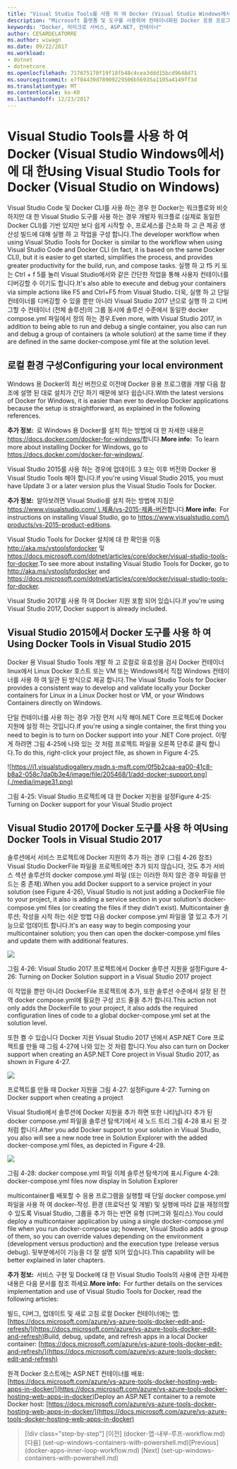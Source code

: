```yaml
---
title: "Visual Studio Tools를 사용 하 여 Docker (Visual Studio Windows에서)에 대 한"
description: "Microsoft 플랫폼 및 도구를 사용하여 컨테이너화된 Docker 응용 프로그램 수명 주기"
keywords: "Docker, 마이크로 서비스, ASP.NET, 컨테이너"
author: CESARDELATORRE
ms.author: wiwagn
ms.date: 09/22/2017
ms.workload:
- dotnet
- dotnetcore
ms.openlocfilehash: 717675170f19f18fb48c4cea3ddd15bcd9648d71
ms.sourcegitcommit: e7f04439d78909229506b56935a1105a4149ff3d
ms.translationtype: MT
ms.contentlocale: ko-KR
ms.lasthandoff: 12/23/2017
---
```

# <a name="using-visual-studio-tools-for-docker-visual-studio-on-windows"></a><span data-ttu-id="d71b9-104">Visual Studio Tools를 사용 하 여 Docker (Visual Studio Windows에서)에 대 한</span><span class="sxs-lookup"><span data-stu-id="d71b9-104">Using Visual Studio Tools for Docker (Visual Studio on Windows)</span></span>

<span data-ttu-id="d71b9-105">Visual Studio Code 및 Docker CLI를 사용 하는 경우 한 Docker는 워크플로와 비슷하지만 대 한 Visual Studio 도구를 사용 하는 경우 개발자 워크플로 (실제로 동일한 Docker CLI)를 기반 있지만 보다 쉽게 시작할 수, 프로세스를 간소화 하 고 큰 제공 생산성 빌드에 대해 실행 하 고 작업을 구성 합니다.</span><span class="sxs-lookup"><span data-stu-id="d71b9-105">The developer workflow when using Visual Studio Tools for Docker is similar to the workflow when using Visual Studio Code and Docker CLI (in fact, it is based on the same Docker CLI), but it is easier to get started, simplifies the process, and provides greater productivity for the build, run, and compose tasks.</span></span> <span data-ttu-id="d71b9-106">실행 하 고 f5 키 또는 Ctrl + f 5를 눌러 Visual Studio에서와 같은 간단한 작업을 통해 사용자 컨테이너를 디버깅할 수 이기도 합니다.</span><span class="sxs-lookup"><span data-stu-id="d71b9-106">It's also able to execute and debug your containers via simple actions like F5 and Ctrl+F5 from Visual Studio.</span></span> <span data-ttu-id="d71b9-107">더욱, 실행 하 고 단일 컨테이너를 디버깅할 수 있을 뿐만 아니라 Visual Studio 2017 년으로 실행 하 고 디버그할 수 컨테이너 (전체 솔루션)의 그룹 동시에 솔루션 수준에서 동일한 docker compose.yml 파일에서 정의 하는 경우.</span><span class="sxs-lookup"><span data-stu-id="d71b9-107">Even more, with Visual Studio 2017, in addition to being able to run and debug a single container, you also can run and debug a group of containers (a whole solution) at the same time if they are defined in the same docker-compose.yml file at the solution level.</span></span>

## <a name="configuring-your-local-environment"></a><span data-ttu-id="d71b9-108">로컬 환경 구성</span><span class="sxs-lookup"><span data-stu-id="d71b9-108">Configuring your local environment</span></span>

<span data-ttu-id="d71b9-109">Windows 용 Docker의 최신 버전으로 이전에 Docker 응용 프로그램을 개발 다음 참조에 설명 된 대로 설치가 간단 하기 때문에 보다 쉽습니다.</span><span class="sxs-lookup"><span data-stu-id="d71b9-109">With the latest versions of Docker for Windows, it is easier than ever to develop Docker applications because the setup is straightforward, as explained in the following references.</span></span>

<span data-ttu-id="d71b9-110">**추가 정보:** 로 Windows 용 Docker를 설치 하는 방법에 대 한 자세한 내용은 <https://docs.docker.com/docker-for-windows/>합니다.</span><span class="sxs-lookup"><span data-stu-id="d71b9-110">**More info:** To learn more about installing Docker for Windows, go to <https://docs.docker.com/docker-for-windows/>.</span></span>

<span data-ttu-id="d71b9-111">Visual Studio 2015를 사용 하는 경우에 업데이트 3 또는 이후 버전와 Docker 용 Visual Studio Tools 해야 합니다.</span><span class="sxs-lookup"><span data-stu-id="d71b9-111">If you're using Visual Studio 2015, you must have Update 3 or a later version plus the Visual Studio Tools for Docker.</span></span>

<span data-ttu-id="d71b9-112">**추가 정보:** 알아보려면 Visual Studio를 설치 하는 방법에 지침은 [https://www.visualstudio.com/ \ 제품/vs-2015-제품-버전](https://www.visualstudio.com/products/vs-2015-product-editions)합니다.</span><span class="sxs-lookup"><span data-stu-id="d71b9-112">**More info:** For instructions on installing Visual Studio, go to [https://www.visualstudio.com/\ products/vs-2015-product-editions](https://www.visualstudio.com/products/vs-2015-product-editions).</span></span>

<span data-ttu-id="d71b9-113">Visual Studio Tools for Docker 설치에 대 한 확인을 이동 <http://aka.ms/vstoolsfordocker> 및 <https://docs.microsoft.com/dotnet/articles/core/docker/visual-studio-tools-for-docker>.</span><span class="sxs-lookup"><span data-stu-id="d71b9-113">To see more about installing Visual Studio Tools for Docker, go to <http://aka.ms/vstoolsfordocker> and <https://docs.microsoft.com/dotnet/articles/core/docker/visual-studio-tools-for-docker>.</span></span>

<span data-ttu-id="d71b9-114">Visual Studio 2017를 사용 하 여 Docker 지원 포함 되어 있습니다.</span><span class="sxs-lookup"><span data-stu-id="d71b9-114">If you're using Visual Studio 2017, Docker support is already included.</span></span>

## <a name="using-docker-tools-in-visual-studio-2015"></a><span data-ttu-id="d71b9-115">Visual Studio 2015에서 Docker 도구를 사용 하 여</span><span class="sxs-lookup"><span data-stu-id="d71b9-115">Using Docker Tools in Visual Studio 2015</span></span>

<span data-ttu-id="d71b9-116">Docker 용 Visual Studio Tools 개발 하 고 로컬로 유효성을 검사 Docker 컨테이너 linux에서 Linux Docker 호스트 또는 VM 또는 Windows에서 직접 Windows 컨테이너를 사용 하 여 일관 된 방식으로 제공 합니다.</span><span class="sxs-lookup"><span data-stu-id="d71b9-116">The Visual Studio Tools for Docker provides a consistent way to develop and validate locally your Docker containers for Linux in a Linux Docker host or VM, or your Windows Containers directly on Windows.</span></span>

<span data-ttu-id="d71b9-117">단일 컨테이너를 사용 하는 경우 가장 먼저 시작 해야.NET Core 프로젝트에 Docker 지원에 설정 하는 것입니다.</span><span class="sxs-lookup"><span data-stu-id="d71b9-117">If you're using a single container, the first thing you need to begin is to turn on Docker support into your .NET Core project.</span></span> <span data-ttu-id="d71b9-118">이렇게 하려면 그림 4-25에 나와 있는 것 처럼 프로젝트 파일을 오른쪽 단추로 클릭 합니다.</span><span class="sxs-lookup"><span data-stu-id="d71b9-118">To do this, right-click your project file, as shown in Figure 4-25.</span></span>

![https://i1.visualstudiogallery.msdn.s-msft.com/0f5b2caa-ea00-41c8-b8a2-058c7da0b3e4/image/file/205468/1/add-docker-support.png](./media/image31.png)

<span data-ttu-id="d71b9-120">그림 4-25: Visual Studio 프로젝트에 대 한 Docker 지원을 설정</span><span class="sxs-lookup"><span data-stu-id="d71b9-120">Figure 4-25: Turning on Docker support for your Visual Studio project</span></span>

## <a name="using-docker-tools-in-visual-studio-2017"></a><span data-ttu-id="d71b9-121">Visual Studio 2017에 Docker 도구를 사용 하 여</span><span class="sxs-lookup"><span data-stu-id="d71b9-121">Using Docker Tools in Visual Studio 2017</span></span>

<span data-ttu-id="d71b9-122">솔루션에서 서비스 프로젝트에 Docker 지원의 추가 하는 경우 (그림 4-26 참조) Visual Studio DockerFile 파일을 프로젝트에만 추가 되지 않습니다, 것도 추가 서비스 섹션 솔루션의 docker compose.yml 파일 (또는 이러한 하지 않은 경우 파일을 만드는 중 존재).</span><span class="sxs-lookup"><span data-stu-id="d71b9-122">When you add Docker support to a service project in your solution (see Figure 4-26), Visual Studio is not just adding a DockerFile file to your project, it also is adding a service section in your solution's docker-compose.yml files (or creating the files if they didn't exist).</span></span> <span data-ttu-id="d71b9-123">Multicontainer 솔루션; 작성을 시작 하는 쉬운 방법 다음 docker compose.yml 파일을 열 있고 추가 기능으로 업데이트 합니다.</span><span class="sxs-lookup"><span data-stu-id="d71b9-123">It's an easy way to begin composing your multicontainer solution; you then can open the docker-compose.yml files and update them with additional features.</span></span>

![](./media/image32.png)

<span data-ttu-id="d71b9-124">그림 4-26: Visual Studio 2017 프로젝트에서 Docker 솔루션 지원을 설정</span><span class="sxs-lookup"><span data-stu-id="d71b9-124">Figure 4-26: Turning on Docker Solution support in a Visual Studio 2017 project</span></span>

<span data-ttu-id="d71b9-125">이 작업을 뿐만 아니라 DockerFile 프로젝트에 추가, 또한 솔루션 수준에서 설정 된 전역 docker compose.yml에 필요한 구성 코드 줄을 추가 합니다.</span><span class="sxs-lookup"><span data-stu-id="d71b9-125">This action not only adds the DockerFile to your project, it also adds the required configuration lines of code to a global docker-compose.yml set at the solution level.</span></span>

<span data-ttu-id="d71b9-126">또한 켤 수 있습니다 Docker 지원 Visual Studio 2017 년에서 ASP.NET Core 프로젝트를 만들 때 그림 4-27에 나와 있는 것 처럼 합니다.</span><span class="sxs-lookup"><span data-stu-id="d71b9-126">You also can turn on Docker support when creating an ASP.NET Core project in Visual Studio 2017, as shown in Figure 4-27.</span></span>

![](./media/image33.png)

<span data-ttu-id="d71b9-127">프로젝트를 만들 때 Docker 지원을 그림 4-27: 설정</span><span class="sxs-lookup"><span data-stu-id="d71b9-127">Figure 4-27: Turning on Docker support when creating a project</span></span>

<span data-ttu-id="d71b9-128">Visual Studio에서 솔루션에 Docker 지원을 추가 하면 또한 나타납니다 추가 된 docker compose.yml 파일을 솔루션 탐색기에서 새 노드 트리 그림 4-28 표시 된 것 처럼 합니다.</span><span class="sxs-lookup"><span data-stu-id="d71b9-128">After you add Docker support to your solution in Visual Studio, you also will see a new node tree in Solution Explorer with the added docker-compose.yml files, as depicted in Figure 4-28.</span></span>

![](./media/image34.PNG)

<span data-ttu-id="d71b9-129">그림 4-28: docker compose.yml 파일 이제 솔루션 탐색기에 표시.</span><span class="sxs-lookup"><span data-stu-id="d71b9-129">Figure 4-28: docker-compose.yml files now display in Solution Explorer</span></span>

<span data-ttu-id="d71b9-130">multicontainer를 배포할 수 응용 프로그램을 실행할 때 단일 docker compose.yml 파일을 사용 하 여 docker-작성. 환경 (프로덕션 및 개발) 및 실행에 따라 값을 재정의할 수 있도록 Visual Studio, 그룹을 추가 하는 반면 유형 (디버그와 릴리스).</span><span class="sxs-lookup"><span data-stu-id="d71b9-130">You could deploy a multicontainer application by using a single docker-compose.yml file when you run docker-compose up; however, Visual Studio adds a group of them, so you can override values depending on the environment (development versus production) and the execution type (release versus debug).</span></span> <span data-ttu-id="d71b9-131">뒷부분에서이 기능을 더 잘 설명 되어 있습니다.</span><span class="sxs-lookup"><span data-stu-id="d71b9-131">This capability will be better explained in later chapters.</span></span>

<span data-ttu-id="d71b9-132">**추가 정보:** 서비스 구현 및 Docke에 대 한 Visual Studio Tools의 사용에 관한 자세한 내용은 다음 문서를 참조 하세요.</span><span class="sxs-lookup"><span data-stu-id="d71b9-132">**More info:** For further details on the services implementation and use of Visual Studio Tools for Docker, read the following articles:</span></span>

<span data-ttu-id="d71b9-133">빌드, 디버그, 업데이트 및 새로 고침 로컬 Docker 컨테이너에는 앱: [https://docs.microsoft.com/azure/vs-azure-tools-docker-edit-and-refresh/](https://docs.microsoft.com/azure/vs-azure-tools-docker-edit-and-refresh)</span><span class="sxs-lookup"><span data-stu-id="d71b9-133">Build, debug, update, and refresh apps in a local Docker container: [https://docs.microsoft.com/azure/vs-azure-tools-docker-edit-and-refresh/](https://docs.microsoft.com/azure/vs-azure-tools-docker-edit-and-refresh)</span></span>

<span data-ttu-id="d71b9-134">원격 Docker 호스트에는 ASP.NET 컨테이너를 배포: [https://docs.microsoft.com/azure/vs-azure-tools-docker-hosting-web-apps-in-docker/](https://docs.microsoft.com/azure/vs-azure-tools-docker-hosting-web-apps-in-docker)</span><span class="sxs-lookup"><span data-stu-id="d71b9-134">Deploy an ASP.NET container to a remote Docker host: [https://docs.microsoft.com/azure/vs-azure-tools-docker-hosting-web-apps-in-docker/](https://docs.microsoft.com/azure/vs-azure-tools-docker-hosting-web-apps-in-docker)</span></span>


>[!div class="step-by-step"]
<span data-ttu-id="d71b9-135">[이전] (docker-앱-내부-루프-workflow.md) [다음] (set-up-windows-containers-with-powershell.md)</span><span class="sxs-lookup"><span data-stu-id="d71b9-135">[Previous] (docker-apps-inner-loop-workflow.md) [Next] (set-up-windows-containers-with-powershell.md)</span></span>
